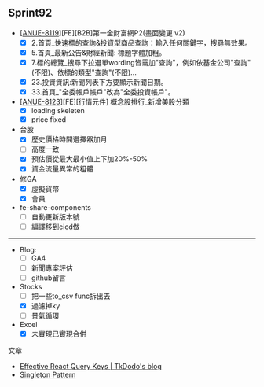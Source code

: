 ## Sprint92
*  [[ANUE-8119](https://cnyesrd.atlassian.net/browse/ANUE-8119)][FE][B2B]第一金財富網P2(畫面變更 v2)
	* [x] 2.首頁_快速標的查詢&投資型商品查詢：輸入任何關鍵字，搜尋無效果。
	* [x] 5.首頁_最新公告&財經新聞: 標題字體加粗。
	* [x] 7.標的總覽_搜尋下拉選單wording皆需加"查詢"，例如依基金公司"查詢"(不限)、依標的類型"查詢"(不限)...
	* [x] 23.投資資訊:新聞列表下方要顯示新聞日期。
	* [x] 33.首頁_"全委帳戶帳戶"改為"全委投資帳戶"。
* [[ANUE-8123](https://cnyesrd.atlassian.net/browse/ANUE-8123)][FE][行情元件] 概念股排行_新增美股分類
	* [x] loading skeleten
	* [x] price fixed
* 台股
	* [x] 歷史價格時間選擇器加月
	* [ ] 高度一致
	* [x] 預估價從最大最小值上下加20%-50%
	* [x] 資金流量異常的粗體
* 修GA
	* [x] 虛擬貨幣
	* [x] 會員

*  fe-share-components
	* [ ] 自動更新版本號
	* [ ] 編譯移到cicd做

 ---
 
 * Blog: 
	* [ ] GA4
	* [ ] 新聞專案評估
	* [ ] github留言
*  Stocks
	* [ ] 把一些to_csv func拆出去
	* [x] 過濾掉ky
	* [ ] 景氣循環
*  Excel
	* [x] 未實現已實現合併

文章
 * [Effective React Query Keys | TkDodo's blog](https://tkdodo.eu/blog/effective-react-query-keys#colocate)
 * [Singleton Pattern](https://www.patterns.dev/posts/singleton-pattern)